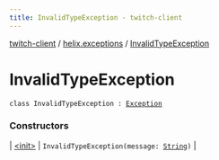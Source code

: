 ```yaml
---
title: InvalidTypeException - twitch-client
---
```


[twitch-client](../../index.html) / [helix.exceptions](../index.html) / [InvalidTypeException](./index.html)

# InvalidTypeException

`class InvalidTypeException : `[`Exception`](https://kotlinlang.org/api/latest/jvm/stdlib/kotlin/-exception/index.html)

### Constructors

| [&lt;init&gt;](-init-.html) | `InvalidTypeException(message: `[`String`](https://kotlinlang.org/api/latest/jvm/stdlib/kotlin/-string/index.html)`)` |

